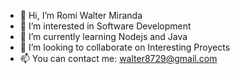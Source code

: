 - 👋 Hi, I’m Romi Walter Miranda
- 👀 I’m interested in Software Development
- 🌱 I’m currently learning Nodejs and Java
- 💞️ I’m looking to collaborate on Interesting Proyects
- 📫 You can contact me: walter8729@gmail.com

<!---
walter8729/walter8729 is a ✨ special ✨ repository because its `README.md` (this file) appears on your GitHub profile.
You can click the Preview link to take a look at your changes.
--->
